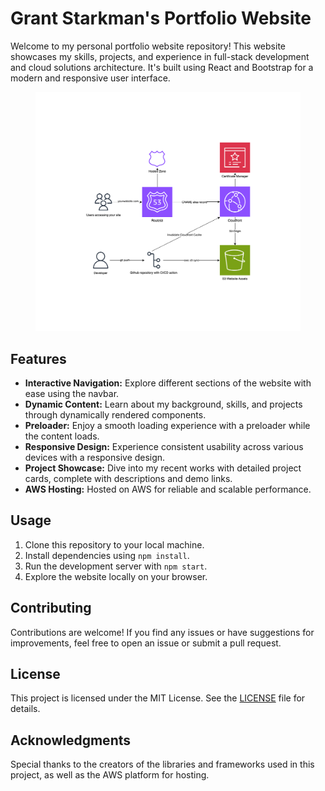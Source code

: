 # Grant Starkman's Portfolio Website

Welcome to my personal portfolio website repository! This website showcases my skills, projects, and experience in full-stack development and cloud solutions architecture. It's built using React and Bootstrap for a modern and responsive user interface.

<figure>
  <img src="Architecture.drawio.png" alt="Architecture Diagram" width="600">
</figure>

## Features

- **Interactive Navigation:** Explore different sections of the website with ease using the navbar.
- **Dynamic Content:** Learn about my background, skills, and projects through dynamically rendered components.
- **Preloader:** Enjoy a smooth loading experience with a preloader while the content loads.
- **Responsive Design:** Experience consistent usability across various devices with a responsive design.
- **Project Showcase:** Dive into my recent works with detailed project cards, complete with descriptions and demo links.
- **AWS Hosting:** Hosted on AWS for reliable and scalable performance.

## Usage

1. Clone this repository to your local machine.
2. Install dependencies using `npm install`.
3. Run the development server with `npm start`.
4. Explore the website locally on your browser.

## Contributing

Contributions are welcome! If you find any issues or have suggestions for improvements, feel free to open an issue or submit a pull request.

## License

This project is licensed under the MIT License. See the [LICENSE](LICENSE) file for details.

## Acknowledgments

Special thanks to the creators of the libraries and frameworks used in this project, as well as the AWS platform for hosting.
